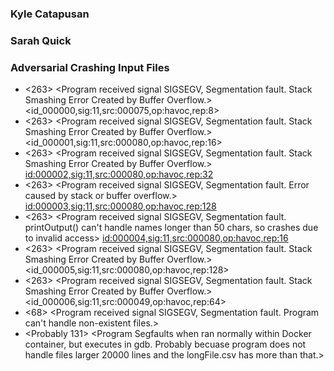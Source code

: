 ### Kyle Catapusan
### Sarah Quick

### Adversarial Crashing Input Files
- <263> <Program received signal SIGSEGV, Segmentation fault. Stack Smashing Error Created by Buffer Overflow.> <id_000000,sig:11,src:000075,op:havoc,rep:8>
- <263> <Program received signal SIGSEGV, Segmentation fault. Stack Smashing Error Created by Buffer Overflow.> <id_000001,sig:11,src:000080,op:havoc,rep:16>
- <263> <Program received signal SIGSEGV, Segmentation fault. Stack Smashing Error Created by Buffer Overflow.> <id:000002,sig:11,src:000080,op:havoc,rep:32>
- <263> <Program received signal SIGSEGV, Segmentation fault. Error caused by stack or buffer overflow.> <id:000003,sig:11,src:000080,op:havoc,rep:128>
- <263> <Program received signal SIGSEGV, Segmentation fault. printOutput() can't handle names longer than 50 chars, so crashes due to invalid access> <id:000004,sig:11,src:000080,op:havoc,rep:16>
- <263> <Program received signal SIGSEGV, Segmentation fault. Stack Smashing Error Created by Buffer Overflow.> <id_000005,sig:11,src:000080,op:havoc,rep:128>
- <263> <Program received signal SIGSEGV, Segmentation fault. Stack Smashing Error Created by Buffer Overflow.> <id_000006,sig:11,src:000049,op:havoc,rep:64>
- <68> <Program received signal SIGSEGV, Segmentation fault. Program can't handle non-existent files.> <nonexistent file>
- <Probably 131> <Program Segfaults when ran normally within Docker container, but executes in gdb. Probably becuase program does not handle files larger 20000 lines and the longFile.csv has more than that.> <longFile>
